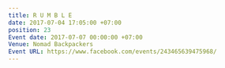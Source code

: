 ```yaml
---
title: R U M B L E
date: 2017-07-04 17:05:00 +07:00
position: 23
Event date: 2017-07-07 00:00:00 +07:00
Venue: Nomad Backpackers
Event URL: https://www.facebook.com/events/243465639475968/
---
```


